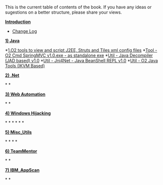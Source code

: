 This is the current table of contents of the book. If you have any ideas or sugestions on a better structure, please share your views.


**[Introduction](/manuscript/0.Introduction/README.md)** 

* [Change Log](/manuscript/0.Introduction/Change_Log.md)

**[1) Java](/manuscript/1.Java/README.md)**

*[1.O2 tools to view and script J2EE, Struts and Tiles xml config files](/manuscript//manuscript/1.O2_tools_to_view_and_script_J2EE,_Struts_and_Tiles_xml_config_files.md)
*[Tool - O2 Cmd SpringMVC v1.0.exe - as standalone exe](/manuscript/1.Tool_-_O2_Cmd_SpringMVC_v1.0.exe_-_as_standalone_exe.md)
*[Util - Java Decompiler (JAD based) v1.0](/manuscript/1.Util_-_Java_Decompiler_(JAD_based)_v1.0.exe.md)
*[Util - Jni4Net - Java BeanShell REPL v1.0](/manuscript/1.Util_-_Jni4Net_-_Java_BeanShell_REPL_v1.0.exe.md)
*[Util - O2 Java Tools (IKVM Based)](/manuscript/1.Util_-_O2_Java_Tools_(IKVM_Based)_v1.0.md)

**[2) .Net](/manuscript/2.NET/README.md)**

*[](/manuscript/2.Tool_-_View_.NET_Assembly_References_Mappings.exe.md)
*[](/manuscript/2.WinDbg,_Cdb,_Sun-Of-Strike_and_Util_-_Start_SoSNet_(O2_Version).exe.md)

**[3) Web Automation](/manuscript/3.Web_Automation/README.md)**

*[](/manuscript/3.Packaging_an_O2_Platform_Script_as_a_stand_alone_tool_(in_this_case_the_WatiN_based_'IE_Script'_tool).md)
*[](/manuscript/3.Writing_an_IE_Automation_script_to_login_into_UK's_Wifi_(using_O2_Platform's_WatiN_ExtensionMethods).md)

**[4) Windows Hijacking](/manuscript/4.Windows_Hijacking/README.md)**

*[](/manuscript/4.Showing_Chrome,_Eclipse,_IBM_AppScan_Standard_and_VisualStudio_in_the_same_Process_Window.md)
*[](/manuscript/4.Util_-_Win32_Window_Handle_Hijack_(4x_host_panels)_v1.0.exe.md)
*[](/manuscript/4.Util_-_Windows_Handles_-_View_Handle_Screenshot_v1.0.exe.md)
*[](/manuscript/4.Util_-_Windows_Handles_Viewer_(Simple_Gui)_v1.0.exe.md)
*[](/manuscript/4.Util_-_Windows_Handles_Viewer_(Simple_GUI_with_REPL)_v1.0.exe.md)
*[](/manuscript/4.Util_-_Windows_Handles_Viewer_(with_Child_Windows)_v1.0.exe.md)

**[5) Misc_Utils](/manuscript/5.Misc_Utils/README.md)**

*[](/manuscript/5.Util_-_Quick_Hex_File_Viewer.exe.md)
*[](/manuscript/5.Util_-_Current_Font_Families.exe.md)
*[](/manuscript/5.Util_-_View_CheatSheets_at_devcheatsheet.com_v1.0.exe.md)
*[](/manuscript/5.REPL_GUI_for_Clojure-CLR_(CSharp_port_of_Lisp's_Clojure).md)

**[6) TeamMentor](/manuscript/6.TeamMentor/README.md)**

*[](/manuscript/6.TM_-_Library_Manager_(with_REPL)_v1.2.4.exe.md)
*[](/manuscript/6.Util_-_Browse_TeamMentor_Libraries.h2.md)

**[7) IBM_AppScan](/manuscript/7.IBM_AppScan/README.md)**

*[](/manuscript/7.AppScan_Source_Findings_in_Ozasmt_files_(and_O2_tools_to_View,_Filter,_Join,_Stitch_and_Script_them).md)
*[](/manuscript/7.Util_-_Cir_Viewer_(with_C#_DLL_converter)_v1.0.md)


